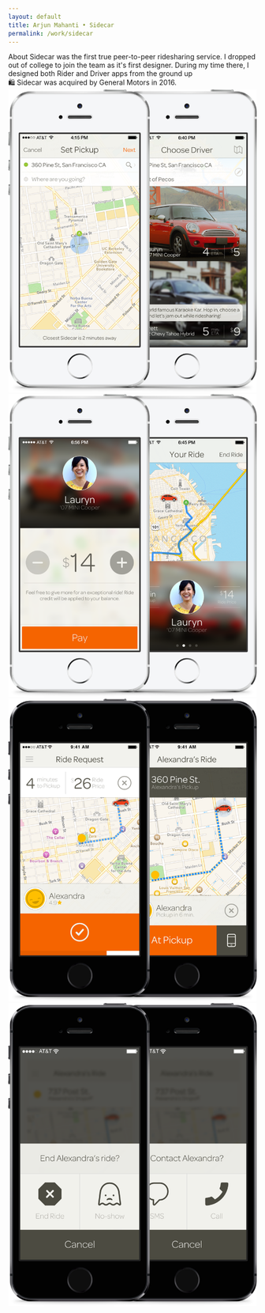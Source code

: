 ```yaml
---
layout: default 
title: Arjun Mahanti • Sidecar
permalink: /work/sidecar
---
```


<section class="page-header">
    <div class="row">
        <span class="title">About</span>
        <span class="subtitle">Sidecar was the first true peer-to-peer ridesharing service. I dropped out of college to join the team as it's first designer. During my time there, I designed both Rider and Driver apps from the ground up</span>
    </div>
    <div class="callout">
        <span>🛍️ Sidecar was acquired by General Motors in 2016.</span>
    </div>
</section>
<section>
    <img src="/img/work/sidecar/01@2x.png"> 
</section>
<section>
    <img src="/img/work/sidecar/02@2x.png">
</section>
<section>
    <img src="/img/work/sidecar/03@2x.png">
</section>	
<section>
    <img src="/img/work/sidecar/04@2x.png">	
</section>